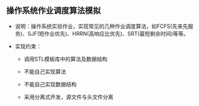 ## 操作系统作业调度算法模拟

+ 说明：操作系统实验作业，实现常见的几种作业调度算法，如FCFS(先来先服务)、SJF(短作业优先)、HRRN(高响应比优先)、SRT(最短剩余时间)等等。

+ 实现约束：

  + 调用STL模板库中的算法及数据结构

  + 不能自己实现算法

  + 不能自己实现数据结构

  + 采用分离式开发，源文件与头文件分离

    
